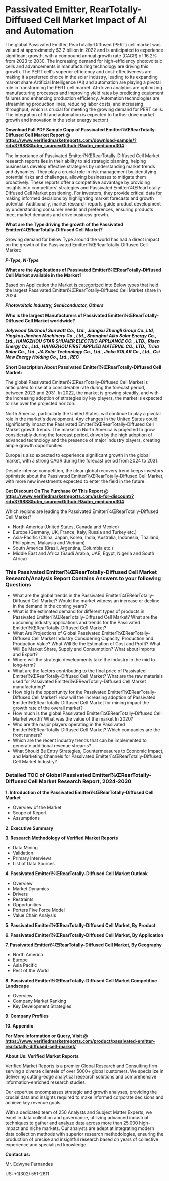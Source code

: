 <meta name="title" content="Global Passivated Emitter, RearTotally-Diffused Cell Market Impact of AI and Automation"><meta name="description" content="The global Passivated Emitter, RearTotally-Diffused (PERT) cell market was valued at approximately $3.2 billion in 2022 and is anticipated to experience significant growt"><meta name="title" content="Passivated Emitter, RearTotally-Diffused Cell Market Size, Share, Scope, Trends, Growth, Opportunities, Analysis, Forecast"><h1>Passivated Emitter, RearTotally-Diffused Cell Market Impact of AI and Automation</h1>The global Passivated Emitter, RearTotally-Diffused (PERT) cell market was valued at approximately $3.2 billion in 2022 and is anticipated to experience significant growth, with a compound annual growth rate (CAGR) of 16.2% from 2023 to 2030. The increasing demand for high-efficiency photovoltaic cells and advancements in manufacturing technology are driving this growth. The PERT cell's superior efficiency and cost-effectiveness are making it a preferred choice in the solar industry, leading to its expanding market share.Artificial Intelligence (AI) and automation are playing a pivotal role in transforming the PERT cell market. AI-driven analytics are optimizing manufacturing processes and improving yield rates by predicting equipment failures and enhancing production efficiency. Automation technologies are streamlining production lines, reducing labor costs, and increasing throughput, which is crucial for meeting the growing demand for PERT cells. The integration of AI and automation is expected to further drive market growth and innovation in the solar energy sector.t</p><p id="" class=""><strong>Download Full PDF Sample Copy of Passivated Emitterï¼ŒRearTotally-Diffused Cell Market Report @ <a href="https://www.verifiedmarketreports.com/download-sample/?rid=376888&utm_source=Github-R&utm_medium=304" target="_blank">https://www.verifiedmarketreports.com/download-sample/?rid=376888&utm_source=Github-R&utm_medium=304</a></strong></p><p>The importance of&nbsp;Passivated Emitterï¼ŒRearTotally-Diffused Cell Market research reports lies in their ability to aid strategic planning, helping businesses develop effective strategies by understanding market trends and dynamics. They play a crucial role in risk management by identifying potential risks and challenges, allowing businesses to mitigate them proactively. These reports offer a competitive advantage by providing insights into competitors' strategies and Passivated Emitterï¼ŒRearTotally-Diffused Cell Market positioning. For investors, they provide critical data for making informed decisions by highlighting market forecasts and growth potential. Additionally, market research reports guide product development by understanding consumer needs and preferences, ensuring products meet market demands and drive business growth.</p><p><strong>What are the&nbsp;Type driving the growth of the Passivated Emitterï¼ŒRearTotally-Diffused Cell Market?</strong></p><p id="" class="">Growing demand for below Type around the world has had a direct impact on the growth of the Passivated Emitterï¼ŒRearTotally-Diffused Cell Market:</p><em><strong>P-Type, N-Type</strong></em></p><strong>What are the&nbsp;Applications&nbsp;of Passivated Emitterï¼ŒRearTotally-Diffused Cell Market available in the Market?</strong></p><p id="" class="">Based on Application the Market is categorized into Below types that held the largest Passivated Emitterï¼ŒRearTotally-Diffused Cell Market share In 2024.</p><em><strong>Photovoltaic Industry, Semiconductor, Others</strong></em></p><strong>Who is the largest Manufacturers of Passivated Emitterï¼ŒRearTotally-Diffused Cell Market worldwide?</strong></p><p><em><strong>Jolywood (Suzhou) Sunwatt Co., Ltd., Jiangsu Zhongli Group Co.,Ltd, Yingkou Jinchen Machinery Co., Ltd., Shanghai Aiko Solar Energy Co., Ltd., HANGZHOU STAR SHUAIER ELECTRIC APPLIANCE CO. , LTD., Risen Energy Co., Ltd., HANGZHOU FIRST APPLIED MATERIAL CO., LTD., Trina Solar Co., Ltd., JA Solar Technology Co., Ltd., Jinko SOLAR Co., Ltd., Csi New Energy Holding Co., Ltd., REC</strong></em></p><p id="" class=""><strong>Short Description About Passivated Emitterï¼ŒRearTotally-Diffused Cell Market:</strong></p><p>The global Passivated Emitterï¼ŒRearTotally-Diffused Cell Market is anticipated to rise at a considerable rate during the forecast period, between 2023 and 2031. In 2022, the market is growing steadily, and with the increasing adoption of strategies by key players, the market is expected to rise over the projected horizon.</p><p>North America, particularly the United States, will continue to play a pivotal role in the market's development. Any changes in the United States could significantly impact the Passivated Emitterï¼ŒRearTotally-Diffused Cell Market growth trends. The market in North America is projected to grow considerably during the forecast period, driven by the high adoption of advanced technology and the presence of major industry players, creating ample growth opportunities.</p><p>Europe is also expected to experience significant growth in the global market, with a strong CAGR during the forecast period from 2024 to 2031.</p><p>Despite intense competition, the clear global recovery trend keeps investors optimistic about the Passivated Emitterï¼ŒRearTotally-Diffused Cell Market, with more new investments expected to enter the field in the future.</p><p id="" class=""><strong>Get Discount On The Purchase Of This Report @ <a href="https://www.verifiedmarketreports.com/ask-for-discount/?rid=376888&utm_source=Github-R&utm_medium=304" target="_blank">https://www.verifiedmarketreports.com/ask-for-discount/?rid=376888&utm_source=Github-R&utm_medium=304</a></strong></p>Which regions are leading the Passivated Emitterï¼ŒRearTotally-Diffused Cell Market?</p><ul><li>North America (United States, Canada and Mexico)</li><li>Europe (Germany, UK, France, Italy, Russia and Turkey etc.)</li><li>Asia-Pacific (China, Japan, Korea, India, Australia, Indonesia, Thailand, Philippines, Malaysia and Vietnam)</li><li>South America (Brazil, Argentina, Columbia etc.)</li><li>Middle East and Africa (Saudi Arabia, UAE, Egypt, Nigeria and South Africa)</li></ul><h3 id="" class="">This Passivated Emitterï¼ŒRearTotally-Diffused Cell Market Research/Analysis Report Contains Answers to your following Questions</h3><ul><li>What are the global trends in the Passivated Emitterï¼ŒRearTotally-Diffused Cell Market? Would the market witness an increase or decline in the demand in the coming years?</li><li>What is the estimated demand for different types of products in Passivated Emitterï¼ŒRearTotally-Diffused Cell Market? What are the upcoming industry applications and trends for the Passivated Emitterï¼ŒRearTotally-Diffused Cell Market?</li><li>What Are Projections of Global Passivated Emitterï¼ŒRearTotally-Diffused Cell Market Industry Considering Capacity, Production and Production Value? What Will Be the Estimation of Cost and Profit? What Will Be Market Share, Supply and Consumption? What about imports and Export?</li><li>Where will the strategic developments take the industry in the mid to long-term?</li><li>What are the factors contributing to the final price of Passivated Emitterï¼ŒRearTotally-Diffused Cell Market? What are the raw materials used for Passivated Emitterï¼ŒRearTotally-Diffused Cell Market manufacturing?</li><li>How big is the opportunity for the Passivated Emitterï¼ŒRearTotally-Diffused Cell Market? How will the increasing adoption of Passivated Emitterï¼ŒRearTotally-Diffused Cell Market for mining impact the growth rate of the overall market?</li><li>How much is the global Passivated Emitterï¼ŒRearTotally-Diffused Cell Market worth? What was the value of the market In 2020?</li><li>Who are the major players operating in the Passivated Emitterï¼ŒRearTotally-Diffused Cell Market? Which companies are the front runners?</li><li>Which are the recent industry trends that can be implemented to generate additional revenue streams?</li><li>What Should Be Entry Strategies, Countermeasures to Economic Impact, and Marketing Channels for Passivated Emitterï¼ŒRearTotally-Diffused Cell Market Industry?</li></ul><h3 id="" class="">Detailed TOC of Global Passivated Emitterï¼ŒRearTotally-Diffused Cell Market Research Report, 2024-2030</h3><p id="" class=""><strong>1. Introduction of the Passivated Emitterï¼ŒRearTotally-Diffused Cell Market</strong></p><ul><li>Overview of the Market</li><li>Scope of Report</li><li>Assumptions</li></ul><p id="" class=""><strong>2. Executive Summary</strong></p><p id="" class=""><strong>3. Research Methodology of Verified Market Reports</strong></p><ul><li>Data Mining</li><li>Validation</li><li>Primary Interviews</li><li>List of Data Sources</li></ul><p id="" class=""><strong>4. Passivated Emitterï¼ŒRearTotally-Diffused Cell Market Outlook</strong></p><ul><li>Overview</li><li>Market Dynamics</li><li>Drivers</li><li>Restraints</li><li>Opportunities</li><li>Porters Five Force Model</li><li>Value Chain Analysis</li></ul><p id="" class=""><strong>5. Passivated Emitterï¼ŒRearTotally-Diffused Cell Market, By Product</strong></p><p id="" class=""><strong>6. Passivated Emitterï¼ŒRearTotally-Diffused Cell Market, By Application</strong></p><p id="" class=""><strong>7. Passivated Emitterï¼ŒRearTotally-Diffused Cell Market, By Geography</strong></p><ul><li>North America</li><li>Europe</li><li>Asia Pacific</li><li>Rest of the World</li></ul><p id="" class=""><strong>8. Passivated Emitterï¼ŒRearTotally-Diffused Cell Market Competitive Landscape</strong></p><ul><li>Overview</li><li>Company Market Ranking</li><li>Key Development Strategies</li></ul><p id="" class=""><strong>9. Company Profiles</strong></p><p id="" class=""><strong>10. Appendix</strong></p><p id="" class=""><strong>For More Information or Query, Visit @ <a href="https://www.verifiedmarketreports.com/product/passivated-emitter-reartotally-diffused-cell-market/" target="_blank">https://www.verifiedmarketreports.com/product/passivated-emitter-reartotally-diffused-cell-market/</a></strong></p><p id="" class=""><strong>About Us: Verified Market Reports</strong></p><p id="" class="">Verified Market Reports is a premier Global Research and Consulting firm serving a diverse clientele of over 5000+ global customers. We specialize in delivering cutting-edge analytical research solutions and comprehensive information-enriched research studies.</p><p id="" class="">Our expertise encompasses strategic and growth analyses, providing the crucial data and insights required to make informed corporate decisions and achieve key revenue goals.</p><p id="" class="">With a dedicated team of 250 Analysts and Subject Matter Experts, we excel in data collection and governance, utilizing advanced industrial techniques to gather and analyze data across more than 25,000 high-impact and niche markets. Our analysts are adept at integrating modern data collection methods with superior research methodologies, ensuring the production of precise and insightful research based on years of collective experience and specialized knowledge.</p><p id="" class=""><strong>Contact us:</strong></p><p id="" class="">Mr. Edwyne Fernandes</p><p id="" class="">US: +1(302) 551-2611</p>